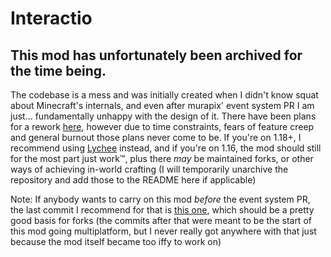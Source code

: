 # Interactio

## This mod has unfortunately been archived for the time being.

The codebase is a mess and was initially created when I didn't know squat about Minecraft's internals, and even after murapix' event system PR I am just... fundamentally unhappy with the design of it. There have been plans for a rework [here](https://maxneedssnacks.notion.site/Interactio-Event-Roadmap-ba86a03111844c6f93f2eda91288eed1), however due to time constraints, fears of feature creep and general burnout those plans never come to be. If you're on 1.18+, I recommend using [Lychee](https://github.com/Snownee/Lychee) instead, and if you're on 1.16, the mod should still for the most part just work:tm:, plus there *may* be maintained forks, or other ways of achieving in-world crafting (I will temporarily unarchive the repository and add those to the README here if applicable)

Note: If anybody wants to carry on this mod *before* the event system PR, the last commit I recommend for that is [this one](https://github.com/MaxNeedsSnacks/Interactio/commit/f2e030ad0890e56f7cd36bf5573862580a8c4d31), which should be a pretty good basis for forks (the commits after that were meant to be the start of this mod going multiplatform, but I never really got anywhere with that just because the mod itself became too iffy to work on)
